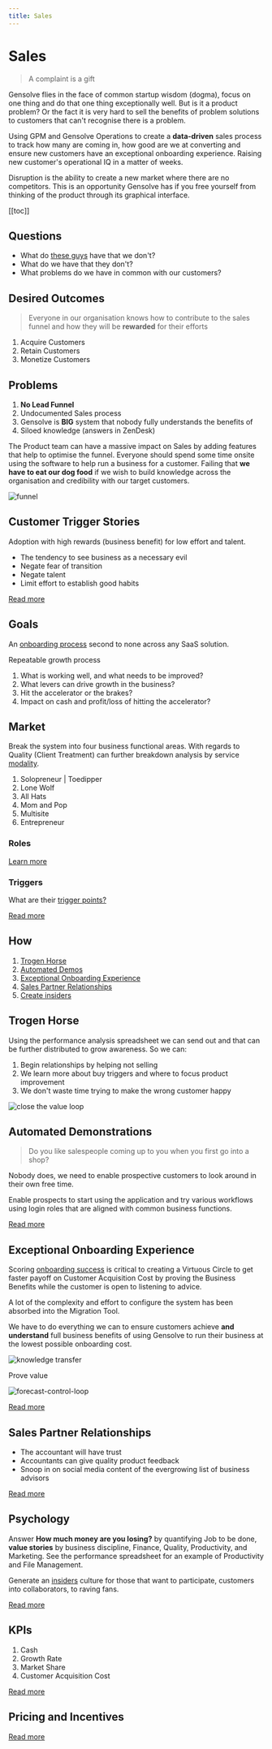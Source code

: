 ```yaml
---
title: Sales
---
```


# Sales

> A complaint is a gift

Gensolve flies in the face of common startup wisdom (dogma), focus on one thing and do that one thing exceptionally well. But is it a product problem? Or the fact it is very hard to sell the benefits of problem solutions to customers that can't recognise there is a problem.

Using GPM and Gensolve Operations to create a **data-driven** sales process to track how many are coming in, how good are we at converting and ensure new customers have an exceptional onboarding experience. Raising new customer's operational IQ in a matter of weeks.

Disruption is the ability to create a new market where there are no competitors. This is an opportunity Gensolve has if you free yourself from thinking of the product through its graphical interface.

[[toc]]

## Questions

- What do [these guys](/growth/business-advisors.md) have that we don't?
- What do we have that they don't?
- What problems do we have in common with our customers?

## Desired Outcomes

> Everyone in our organisation knows how to contribute to the sales funnel and how they will be **rewarded** for their efforts

1. Acquire Customers
2. Retain Customers
3. Monetize Customers

## Problems

1. **No Lead Funnel**
2. Undocumented Sales process
3. Gensolve is **BIG** system that nobody fully understands the benefits of
4. Siloed knowledge (answers in ZenDesk)

The Product team can have a massive impact on Sales by adding features that help to optimise the funnel. Everyone should spend some time onsite using the software to help run a business for a customer. Failing that **we have to eat our dog food** if we wish to build knowledge across the organisation and credibility with our target customers.

![funnel](https://drive.google.com/uc?id=10aAwCMpy2AQFr8ZSeZB-n5EWyjqnTPy-)

## Customer Trigger Stories

Adoption with high rewards (business benefit) for low effort and talent.

- The tendency to see business as a necessary evil
- Negate fear of transition
- Negate talent
- Limit effort to establish good habits

[Read more](./customer-trigger-stories.md)

## Goals

An [onboarding process](./onboarding/) second to none across any SaaS solution.

Repeatable growth process

1. What is working well, and what needs to be improved?
2. What levers can drive growth in the business?
3. Hit the accelerator or the brakes?
4. Impact on cash and profit/loss of hitting the accelerator?

## Market

Break the system into four business functional areas. With regards to Quality (Client Treatment) can further breakdown analysis by service [modality](./market.md).

1. Solopreneur | Toedipper
2. Lone Wolf
3. All Hats
4. Mom and Pop
5. Multisite
6. Entrepreneur

### Roles

[Learn more](/roles/)

### Triggers

What are their [trigger points?](./trigger-stories.md)

[Read more](./market.md)

## How

1. [Trogen Horse](./performance-spreadsheet.md)
2. [Automated Demos](./hands-off-demo.md)
3. [Exceptional Onboarding Experience](./onboarding.md)
4. [Sales Partner Relationships](./partners.md)
5. [Create insiders](./insiders.md)

## Trogen Horse

Using the performance analysis spreadsheet we can send out and that can be further distributed to grow awareness. So we can:

1. Begin relationships by helping not selling
2. We learn more about buy triggers and where to focus product improvement
3. We don't waste time trying to make the wrong customer happy

![close the value loop](https://drive.google.com/uc?id=1IZsBcqjQ3iLuci3mOM1Afk7GRCl7kKDV)

## Automated Demonstrations

> Do you like salespeople coming up to you when you first go into a shop?

Nobody does, we need to enable prospective customers to look around in their own free time.

Enable prospects to start using the application and try various workflows using login roles that are aligned with common business functions.

[Read more](./automated-product-demonstations.md)

## Exceptional Onboarding Experience

Scoring [onboarding success](./onboarding.md) is critical to creating a Virtuous Circle to get faster payoff on Customer Acquisition Cost by proving the Business Benefits while the customer is open to listening to advice.

A lot of the complexity and effort to configure the system has been absorbed into the Migration Tool.

We have to do everything we can to ensure customers achieve **and understand** full business benefits of using Gensolve to run their business at the lowest possible onboarding cost.

![knowledge transfer](https://drive.google.com/uc?id=13kqhpyFzk_nYwcvrrrl0C16ilrxE9-GK)

Prove value

![forecast-control-loop](https://drive.google.com/uc?id=1-l5lH6YCThCioOAAmuJJQEp15LQPqknz)

[Read more](./onboarding.md)

## Sales Partner Relationships

- The accountant will have trust
- Accountants can give quality product feedback
- Snoop in on social media content of the evergrowing list of business advisors

[Read more](./partners.md)

## Psychology

Answer **How much money are you losing?** by quantifying Job to be done, **value stories** by business discipline, Finance, Quality, Productivity, and Marketing. See the performance spreadsheet for an example of Productivity and File Management.

Generate an [insiders](./insiders.md) culture for those that want to participate, customers into collaborators, to raving fans.

[Read more](./psychology.md)

## KPIs

1. Cash
2. Growth Rate
3. Market Share
4. Customer Acquisition Cost

[Read more](./kpis.md)

## Pricing and Incentives

[Read more](./pricig-and-incentives.md)
